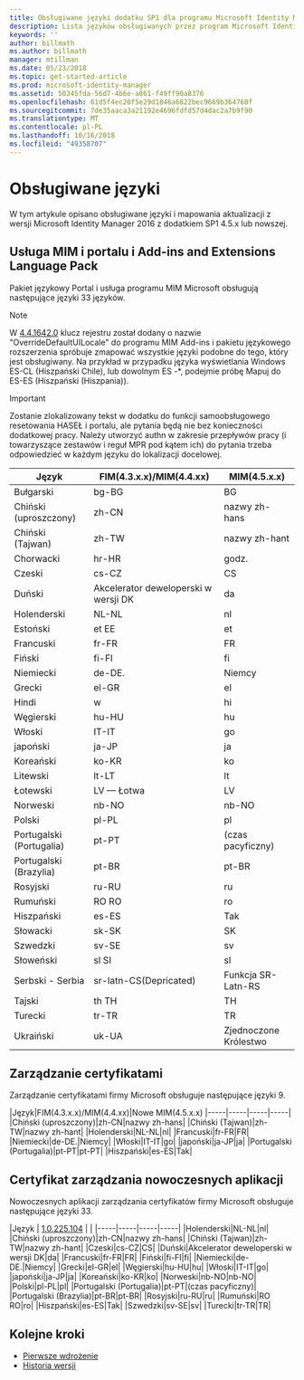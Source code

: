 ```yaml
---
title: Obsługiwane języki dodatku SP1 dla programu Microsoft Identity Manager 2016 | Dokumentacja firmy Microsoft
description: Lista języków obsługiwanych przez program Microsoft Identity Manager 2016 z dodatkiem SP1.
keywords: ''
author: billmath
ms.author: billmath
manager: mtillman
ms.date: 05/23/2018
ms.topic: get-started-article
ms.prod: microsoft-identity-manager
ms.assetid: 50345fda-56d7-4b6e-a861-f49ff90a8376
ms.openlocfilehash: 61d5f4ec20f5e29d1846a6822bec9669b364760f
ms.sourcegitcommit: 7de35aaca3a21192e4696fdfd57d4dac2a7b9f90
ms.translationtype: MT
ms.contentlocale: pl-PL
ms.lasthandoff: 10/16/2018
ms.locfileid: "49358707"
---
```

# <a name="supported-languages"></a>Obsługiwane języki

W tym artykule opisano obsługiwane języki i mapowania aktualizacji z wersji Microsoft Identity Manager 2016 z dodatkiem SP1 4.5.x lub nowszej.

## <a name="mim-service-and-portal-and-add-ins-and-extensions-language-pack"></a>Usługa MIM i portalu i Add-ins and Extensions Language Pack 

Pakiet językowy Portal i usługa programu MIM Microsoft obsługują następujące języki 33 języków.  

> [!NOTE]
> W [4.4.1642.0](https://support.microsoft.com/en-us/help/4021562/hotfix-rollup-package-build-4-4-1642-0-is-available-for-microsoft) klucz rejestru został dodany o nazwie "OverrideDefaultUILocale" do programu MIM Add-ins i pakietu językowego rozszerzenia spróbuje zmapować wszystkie języki podobne do tego, który jest obsługiwany. Na przykład w przypadku języka wyświetlania Windows ES-CL (Hiszpański Chile), lub dowolnym ES -\*, podejmie próbę Mapuj do ES-ES (Hiszpański (Hiszpania)).

> [!IMPORTANT]
> Zostanie zlokalizowany tekst w dodatku do funkcji samoobsługowego resetowania HASEŁ i portalu, ale pytania będą nie bez konieczności dodatkowej pracy. Należy utworzyć authn w zakresie przepływów pracy (i towarzyszące zestawów i reguł MPR pod kątem ich) do pytania trzeba odpowiedzieć w każdym języku do lokalizacji docelowej.

|       Język        | FIM(4.3.x.x)/MIM(4.4.xx) | MIM(4.5.x.x) |
|-----------------------|--------------------------|--------------|
|       Bułgarski       |          bg-BG           |      BG      |
| Chiński (uproszczony)  |          zh-CN           |   nazwy zh-hans    |
|   Chiński (Tajwan)    |          zh-TW           |   nazwy zh-hant    |
|       Chorwacki        |          hr-HR           |      godz.      |
|         Czeski         |          cs-CZ           |      CS      |
|        Duński         |          Akcelerator deweloperski w wersji DK           |      da      |
|         Holenderski         |          NL-NL           |      nl      |
|       Estoński        |          et EE           |      et      |
|        Francuski         |          fr-FR           |      FR      |
|        Fiński        |          fi-FI           |      fi      |
|        Niemiecki         |          de-DE.           |      Niemcy      |
|         Grecki         |          el-GR           |      el      |
|         Hindi         |          w           |      hi      |
|       Węgierski       |          hu-HU           |      hu      |
|        Włoski        |          IT-IT           |      go      |
|       japoński        |          ja-JP           |      ja      |
|        Koreański         |          ko-KR           |      ko      |
|      Litewski       |          lt-LT           |      lt      |
|        Łotewski        |          LV — Łotwa           |      LV      |
|       Norweski       |          nb-NO           |    nb-NO     |
|        Polski         |          pl-PL           |      pl      |
| Portugalski (Portugalia) |          pt-PT           |      (czas pacyficzny)      |
|  Portugalski (Brazylia)  |          pt-BR           |    pt-BR     |
|        Rosyjski        |          ru-RU           |      ru      |
|       Rumuński        |          RO RO           |      ro      |
|        Hiszpański        |          es-ES           |      Tak      |
|        Słowacki         |          sk-SK           |      SK      |
|        Szwedzki        |          sv-SE           |      sv      |
|       Słoweński       |          sl SI           |      sl      |
|   Serbski - Serbia    |  sr-latn-CS(Depricated)  |  Funkcja SR-Latn-RS  |
|         Tajski          |          th TH           |      TH      |
|        Turecki        |          tr-TR           |      TR      |
|       Ukraiński       |          uk-UA           |      Zjednoczone Królestwo      |

## <a name="certificate-management"></a>Zarządzanie certyfikatami 
Zarządzanie certyfikatami firmy Microsoft obsługuje następujące języki 9. 

|Język|FIM(4.3.x.x)/MIM(4.4.xx)|Nowe MIM(4.5.x.x)
|-----|-----|-----|-----|
|Chiński (uproszczony)|zh-CN|nazwy zh-hans|
|Chiński (Tajwan)|zh-TW|nazwy zh-hant|
|Holenderski|NL-NL|nl|
|Francuski|fr-FR|FR|
|Niemiecki|de-DE.|Niemcy|
|Włoski|IT-IT|go|
|japoński|ja-JP|ja|
|Portugalski (Portugalia)|pt-PT|pt-PT|
|Hiszpański|es-ES|Tak|

## <a name="certificate-management-modern-application"></a>Certyfikat zarządzania nowoczesnych aplikacji  
Nowoczesnych aplikacji zarządzania certyfikatów firmy Microsoft obsługuje następujące języki 33. 

|Język | [1.0.225.104](https://www.microsoft.com/en-us/download/details.aspx?id=54954) | |
|-----|-----|-----|-----|
|Holenderski|NL-NL|nl|
|Chiński (uproszczony)|zh-CN|nazwy zh-hans|
|Chiński (Tajwan)|zh-TW|nazwy zh-hant|
|Czeski|cs-CZ|CS|
|Duński|Akcelerator deweloperski w wersji DK|da|
|Francuski|fr-FR|FR|
|Fiński|fi-FI|fi|
|Niemiecki|de-DE.|Niemcy|
|Grecki|el-GR|el|
|Węgierski|hu-HU|hu|
|Włoski|IT-IT|go|
|japoński|ja-JP|ja|
|Koreański|ko-KR|ko|
|Norweski|nb-NO|nb-NO|
|Polski|pl-PL|pl|
|Portugalski (Portugalia)|pt-PT|(czas pacyficzny)|
|Portugalski (Brazylia)|pt-BR|pt-BR|
|Rosyjski|ru-RU|ru|
|Rumuński|RO RO|ro|
|Hiszpański|es-ES|Tak|
|Szwedzki|sv-SE|sv|
|Turecki|tr-TR|TR|

## <a name="next-steps"></a>Kolejne kroki

- [Pierwsze wdrożenie](microsoft-identity-manager-deploy.md)
- [Historia wersji](/reference/version-history.md)
